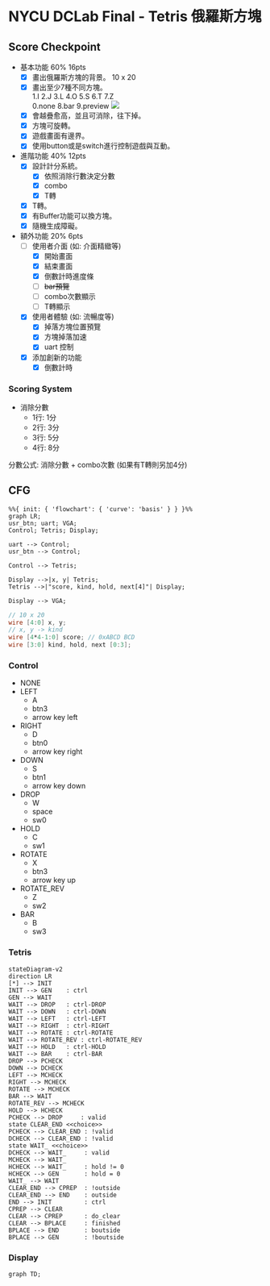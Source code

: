 # NYCU DCLab Final - Tetris 俄羅斯方塊

## Score Checkpoint

- 基本功能 60% 16pts
    - [x] 畫出俄羅斯方塊的背景。 10 x 20
    - [x] 畫出至少7種不同方塊。  
      1.I 2.J 3.L 4.O 5.S 6.T 7.Z  
      0.none 8.bar 9.preview
         ![](https://learnopencv.com/wp-content/uploads/2020/11/tetris-pieces.png)
    - [x] 會越疊愈高，並且可消除，往下掉。
    - [x] 方塊可旋轉。
    - [x] 遊戲畫面有邊界。
    - [x] 使用button或是switch進行控制遊戲與互動。
- 進階功能 40% 12pts
    - [x] 設計計分系統。
      - [x] 依照消除行數決定分數
      - [x] combo
      - [x] T轉
    - [x] T轉。
    - [x] 有Buffer功能可以換方塊。
    - [x] 隨機生成障礙。
- 額外功能 20% 6pts
    - [ ] 使用者介面 (如: 介面精緻等)
      - [x] 開始畫面
      - [x] 結束畫面
      - [x] 倒數計時進度條
      - [ ] ~~bar預覽~~
      - [ ] combo次數顯示
      - [ ] T轉顯示
    - [x] 使用者體驗 (如: 流暢度等)
      - [x] 掉落方塊位置預覽
      - [x] 方塊掉落加速
      - [x] uart 控制
    - [x] 添加創新的功能
      - [x] 倒數計時

### Scoring System
- 消除分數
    - 1行: 1分
    - 2行: 3分
    - 3行: 5分
    - 4行: 8分

分數公式: 消除分數 + combo次數 (如果有T轉則另加4分)


## CFG

```mermaid
%%{ init: { 'flowchart': { 'curve': 'basis' } } }%%
graph LR;
usr_btn; uart; VGA;
Control; Tetris; Display;

uart --> Control;
usr_btn --> Control;

Control --> Tetris;

Display -->|x, y| Tetris;
Tetris -->|"score, kind, hold, next[4]"| Display;

Display --> VGA;
```

```verilog
// 10 x 20
wire [4:0] x, y;
// x, y -> kind
wire [4*4-1:0] score; // 0xABCD BCD
wire [3:0] kind, hold, next [0:3];
```

### Control

- NONE
- LEFT
  - A
  - btn3
  - arrow key left
- RIGHT
  - D
  - btn0
  - arrow key right
- DOWN
  - S
  - btn1
  - arrow key down
- DROP
  - W
  - space
  - sw0
- HOLD
  - C
  - sw1
- ROTATE
  - X
  - btn3
  - arrow key up
- ROTATE_REV
  - Z
  - sw2
- BAR
  - B
  - sw3

### Tetris

```mermaid
stateDiagram-v2
direction LR
[*] --> INIT
INIT --> GEN    : ctrl
GEN --> WAIT
WAIT --> DROP   : ctrl-DROP
WAIT --> DOWN   : ctrl-DOWN
WAIT --> LEFT   : ctrl-LEFT
WAIT --> RIGHT  : ctrl-RIGHT
WAIT --> ROTATE : ctrl-ROTATE
WAIT --> ROTATE_REV : ctrl-ROTATE_REV
WAIT --> HOLD   : ctrl-HOLD
WAIT --> BAR    : ctrl-BAR
DROP --> PCHECK
DOWN --> DCHECK
LEFT --> MCHECK
RIGHT --> MCHECK
ROTATE --> MCHECK
BAR --> WAIT
ROTATE_REV --> MCHECK
HOLD --> HCHECK
PCHECK --> DROP     : valid
state CLEAR_END <<choice>>
PCHECK --> CLEAR_END : !valid
DCHECK --> CLEAR_END : !valid
state WAIT_ <<choice>>
DCHECK --> WAIT_     : valid
MCHECK --> WAIT_
HCHECK --> WAIT_     : hold != 0
HCHECK --> GEN       : hold = 0
WAIT_ --> WAIT
CLEAR_END --> CPREP  : !outside
CLEAR_END --> END    : outside
END --> INIT         : ctrl
CPREP --> CLEAR
CLEAR --> CPREP      : do_clear
CLEAR --> BPLACE     : finished
BPLACE --> END       : boutside
BPLACE --> GEN       : !boutside
```

### Display

```mermaid
graph TD;
```
